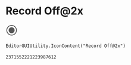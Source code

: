 # Record Off@2x
![](/img/Record%20Off@2x.png)

``` CSharp
EditorGUIUtility.IconContent("Record Off@2x")
```
```
2371552221223987612
```
